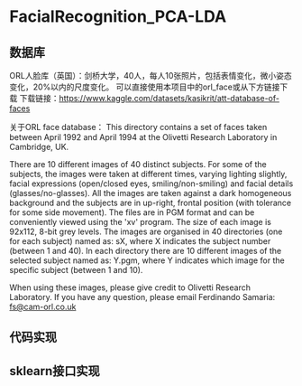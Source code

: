 # FacialRecognition_PCA-LDA
## 数据库
ORL人脸库（英国）：剑桥大学，40人，每人10张照片，包括表情变化，微小姿态变化，20%以内的尺度变化。
可以直接使用本项目中的orl_face或从下方链接下载
下载链接：https://www.kaggle.com/datasets/kasikrit/att-database-of-faces

关于ORL face database：
This directory contains a set of faces taken between April 1992 and April 1994 at the Olivetti Research Laboratory in Cambridge, UK.
  
There are 10 different images of 40 distinct subjects. For some of the subjects, the images were taken at different times, varying lighting slightly, facial expressions (open/closed eyes, smiling/non-smiling) and facial details (glasses/no-glasses).  All the images are taken against a dark homogeneous background and the subjects are in up-right, frontal position (with tolerance for some side movement).
  The files are in PGM format and can be conveniently viewed using the 'xv' program. The size of each image is 92x112, 8-bit grey levels. The images are organised in 40 directories (one for each subject) named as:
		sX, where X indicates the subject number (between 1 and 40). 
  In each directory there are 10 different images of the selected subject named as:
		Y.pgm, where Y indicates which image for the specific subject (between 1 and 10).

When using these images, please give credit to Olivetti Research Laboratory. If you have any question, please email Ferdinando Samaria: fs@cam-orl.co.uk

## 代码实现


## sklearn接口实现

